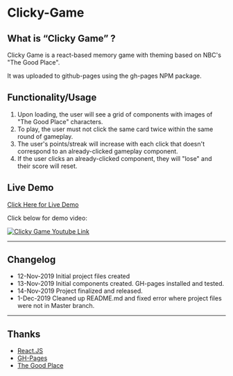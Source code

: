 # Clicky-Game

## What is “Clicky Game” ?

Clicky Game is a react-based memory game with theming based on NBC's "The Good Place". 

It was uploaded to github-pages using the gh-pages NPM package.

## Functionality/Usage

1. Upon loading, the user will see a grid of components with images of "The Good Place" characters.
2. To play, the user must not click the same card twice within the same round of gameplay. 
3. The user's points/streak will increase with each click that doesn't correspond to an already-clicked gameplay component.
4. If the user clicks an already-clicked component, they will "lose" and their score will reset.

## Live Demo

[Click Here for Live Demo](https://happyliltrees.github.io/Clicky-Game/)

Click below for demo video:

[![Clicky Game Youtube Link](http://img.youtube.com/vi/djSBIBHQWMg/0.jpg)](http://www.youtube.com/watch?v=djSBIBHQWMg "Clicky Game")

----
## Changelog
* 12-Nov-2019 Initial project files created
* 13-Nov-2019 Initial components created. GH-pages installed and tested.
* 14-Nov-2019 Project finalized and released.
* 1-Dec-2019 Cleaned up README.md and fixed error where project files were not in Master branch.

----
## Thanks

* [React.JS](https://reactjs.org/)
* [GH-Pages](https://www.npmjs.com/package/gh-pages)
* [The Good Place](https://www.nbc.com/the-good-place)
